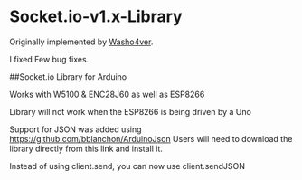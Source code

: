 # Socket.io-v1.x-Library

Originally implemented by [Washo4ver](http://github.com/washo4evr/Socket.io-v1.x-Library).

I fixed Few bug fixes.

##Socket.io Library for Arduino

Works with W5100 & ENC28J60 as well as ESP8266

Library will not work when the ESP8266 is being driven by a Uno

Support for JSON was added using https://github.com/bblanchon/ArduinoJson
Users will need to download the library directly from this link and install it.

Instead of using client.send, you can now use client.sendJSON
